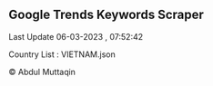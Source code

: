 

## Google Trends Keywords Scraper 
 
Last Update 06-03-2023 , 07:52:42

Country List :
VIETNAM.json



© Abdul Muttaqin 
